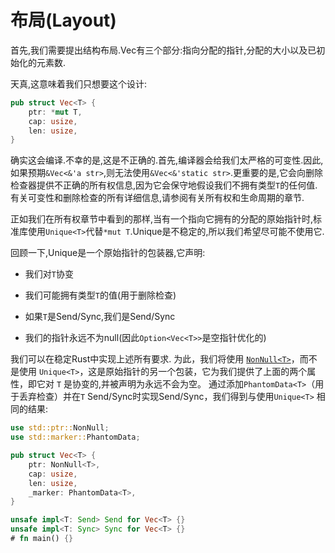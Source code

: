 # 布局(Layout)

首先,我们需要提出结构布局.Vec有三个部分:指向分配的指针,分配的大小以及已初始化的元素数.

天真,这意味着我们只想要这个设计:

```Rust
pub struct Vec<T> {
    ptr: *mut T,
    cap: usize,
    len: usize,
}
```

确实这会编译.不幸的是,这是不正确的.首先,编译器会给我们太严格的可变性.因此,如果预期`&Vec<&'a str>`,则无法使用`&Vec<&'static str>`.更重要的是,它会向删除检查器提供不正确的所有权信息,因为它会保守地假设我们不拥有类型`T`的任何值.有关可变性和删除检查的所有详细信息,请参阅有关所有权和生命周期的章节.

正如我们在所有权章节中看到的那样,当有一个指向它拥有的分配的原始指针时,标准库使用`Unique<T>`代替`*mut T`.Unique是不稳定的,所以我们希望尽可能不使用它.

回顾一下,Unique是一个原始指针的包装器,它声明:

- 我们对`T`协变

- 我们可能拥有类型`T`的值(用于删除检查)

- 如果`T`是Send/Sync,我们是Send/Sync

- 我们的指针永远不为null(因此`Option<Vec<T>>`是空指针优化的)

我们可以在稳定Rust中实现上述所有要求. 为此，我们将使用 [`NonNull<T>`](../std/ptr/struct.NonNull.html)，而不是使用 `Unique<T>`，这是原始指针的另一个包装，它为我们提供了上面的两个属性，即它对 `T` 是协变的,并被声明为永远不会为空。 通过添加`PhantomData<T>`（用于丢弃检查）并在`T` Send/Sync时实现Send/Sync，我们得到与使用`Unique<T>` 相同的结果:

```Rust
use std::ptr::NonNull;
use std::marker::PhantomData;

pub struct Vec<T> {
    ptr: NonNull<T>,
    cap: usize,
    len: usize,
    _marker: PhantomData<T>,
}

unsafe impl<T: Send> Send for Vec<T> {}
unsafe impl<T: Sync> Sync for Vec<T> {}
# fn main() {}
```

